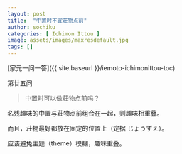 ```yaml
---
layout: post
title:  "中置时不宜荘物点前"
author: sochiku
categories: [ Ichimon Ittou ]
image: assets/images/maxresdefault.jpg
tags: []
---
```


[家元一问一答]({{ site.baseurl }}/iemoto-ichimonittou-toc)

第廿五问

> 中置时可以做荘物点前吗？

名残趣味的中置与荘物点前组合在一起，则趣味相重叠。

而且，荘物最好都放在固定的位置上（定据 じょうずえ）。

应该避免主题（theme）模糊，趣味重叠。
